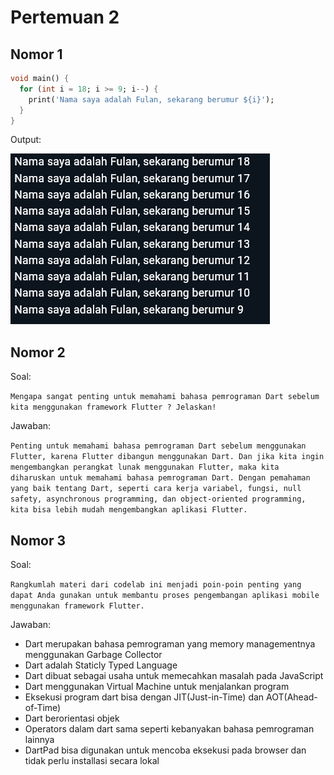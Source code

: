 # Pertemuan 2


## Nomor 1 

```dart
void main() {
  for (int i = 18; i >= 9; i--) {
    print('Nama saya adalah Fulan, sekarang berumur ${i}');
  }
}
```

Output: 

![Output](/img/pertemuan2-nomor1.png)



## Nomor 2

Soal: 

`Mengapa sangat penting untuk memahami bahasa pemrograman Dart sebelum kita menggunakan framework Flutter ? Jelaskan!`

Jawaban: 

`Penting untuk memahami bahasa pemrograman Dart sebelum menggunakan Flutter, karena Flutter dibangun menggunakan Dart. Dan jika kita ingin mengembangkan perangkat lunak menggunakan Flutter, maka kita diharuskan untuk memahami bahasa pemrograman Dart. Dengan pemahaman yang baik tentang Dart, seperti cara kerja variabel, fungsi, null safety, asynchronous programming, dan object-oriented programming, kita bisa lebih mudah mengembangkan aplikasi Flutter.`



## Nomor 3 

Soal: 

`Rangkumlah materi dari codelab ini menjadi poin-poin penting yang dapat Anda gunakan untuk membantu proses pengembangan aplikasi mobile menggunakan framework Flutter.`

Jawaban:

- Dart merupakan bahasa pemrograman yang memory managementnya menggunakan Garbage Collector
- Dart adalah Staticly Typed Language
- Dart dibuat sebagai usaha untuk memecahkan masalah pada JavaScript
- Dart menggunakan Virtual Machine untuk menjalankan program 
- Eksekusi program dart bisa dengan JIT(Just-in-Time) dan AOT(Ahead-of-Time)
- Dart berorientasi objek
- Operators dalam dart sama seperti kebanyakan bahasa pemrograman lainnya
- DartPad bisa digunakan untuk mencoba eksekusi pada browser dan tidak perlu installasi secara lokal

